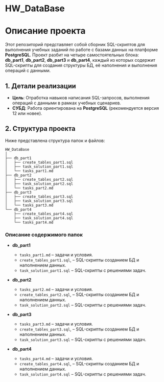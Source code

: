 # HW_DataBase

# Описание проекта

Этот репозиторий представляет собой сборник SQL-скриптов для выполнения учебных заданий по работе с базами данных на платформе **PostgreSQL**. Проект разбит на четыре самостоятельных блока: **db_part1**, **db_part2**, **db_part3** и **db_part4**, каждый из которых содержит SQL-скрипты для создания структуры БД, её наполнения и выполнения операций с данными.

## 1. Детали реализации

- **Цель**: Отработка навыков написания SQL-запросов, выполнения операций с данными в рамках учебных сценариев.
- **СУБД**: Работа ориентирована на **PostgreSQL** (рекомендуется версия 12 или новее).

## 2. Структура проекта

Ниже представлена структура папок и файлов:

```
HW_DataBase
│  
├── db_part1
│   ├── create_tables_part1.sql
│   ├── task_solution_part1.sql
│   └── tasks_part1.md
├── db_part2
│   ├── create_tables_part2.sql
│   ├── task_solution_part2.sql
│   └── tasks_part2.md
├── db_part3
│   ├── create_tables_part3.sql
│   ├── task_solution_part3.sql
│   └── tasks_part3.md
└── db_part4
    ├── create_tables_part4.sql
    ├── task_solution_part4.sql
    └── tasks_part4.md
```

### Описание содержимого папок

- **db_part1**

    - `tasks_part1.md` – задачи и условия.
    - `create_tables_part1.sql`, – SQL-скрипты созданием БД и наполнением данных. 
    - `task_solution_part1.sql` – SQL-скрипты с решениями задач.

- **db_part2**

    - `tasks_part2.md` – задачи и условия.
    - `create_tables_part2.sql`, – SQL-скрипты созданием БД и наполнением данных.
    - `task_solution_part2.sql` – SQL-скрипты с решениями задач.

- **db_part3**

    - `tasks_part3.md` – задачи и условия.
    - `create_tables_part3.sql`, – SQL-скрипты созданием БД и наполнением данных.
    - `task_solution_part3.sql` – SQL-скрипты с решениями задач.

- **db_part4**

    - `tasks_part4.md` – задачи и условия.
    - `create_tables_part4.sql`, – SQL-скрипты созданием БД и наполнением данных.
    - `task_solution_part4.sql` – SQL-скрипты с решениями задач.

